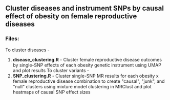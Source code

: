 ## Cluster diseases and instrument SNPs by causal effect of obesity on female reproductive diseases

### Files:
To cluster diseases -
1. **disease_clustering.R** - Cluster female reproductive disease outcomes by single-SNP effects of each obesity genetic instrument using UMAP and plot results 
To cluster variants - 
1. **SNP_clustering.R** - Cluster single-SNP MR results for each obesity x female reproductive disease combination to create "causal", "junk", and "null" clusters using mixture model clustering in MRClust and plot heatmaps of causal SNP effect sizes 
